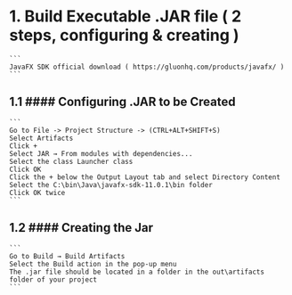 # 1. Build Executable .JAR file ( 2 steps, configuring & creating )
    ```
    JavaFX SDK official download ( https://gluonhq.com/products/javafx/ )
    ```
## 1.1 #### Configuring .JAR to be Created  ####

    ```
    Go to File -> Project Structure -> (CTRL+ALT+SHIFT+S)
    Select Artifacts
    Click +
    Select JAR → From modules with dependencies...
    Select the class Launcher class
    Click OK
    Click the + below the Output Layout tab and select Directory Content
    Select the C:\bin\Java\javafx-sdk-11.0.1\bin folder
    Click OK twice
    ```
## 1.2 #### Creating the Jar  ####

    ```
    Go to Build → Build Artifacts
    Select the Build action in the pop-up menu
    The .jar file should be located in a folder in the out\artifacts folder of your project
    ```
